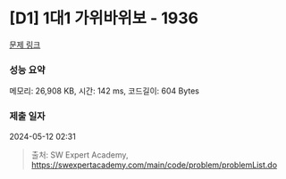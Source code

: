 # [D1] 1대1 가위바위보 - 1936 

[문제 링크](https://swexpertacademy.com/main/code/problem/problemDetail.do?contestProbId=AV5PjKXKALcDFAUq) 

### 성능 요약

메모리: 26,908 KB, 시간: 142 ms, 코드길이: 604 Bytes

### 제출 일자

2024-05-12 02:31



> 출처: SW Expert Academy, https://swexpertacademy.com/main/code/problem/problemList.do